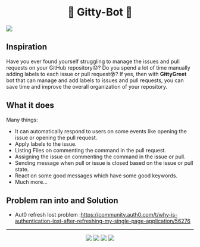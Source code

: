 <h1 align="center">🤖 Gitty-Bot 🤖</h1>

<img src="https://user-images.githubusercontent.com/74038190/221352995-5ac18bdf-1a19-4f99-bbb6-77559b220470.gif" />

## Inspiration
Have you ever found yourself struggling to manage the issues and pull requests on your GitHub repository😟? Do you spend a lot of time manually adding labels to each issue or pull request😵? If yes, then with **GittyGreet** bot that can manage and add labels to issues and pull requests, you can save time and improve the overall organization of your repository.

## What it does
Many things: 
- It can automatically respond to users on some events like opening the issue or opening the pull request.
- Apply labels to the issue.
- Listing Files on commenting the command in the pull request.
- Assigning the issue on commenting the command in the issue or pull.
- Sending message when pull or issue is closed based on the issue or pull state.
- React on some good messages which have some good keywords.
- Much more...

## Problem ran into and Solution
- Aut0 refresh lost problem :https://community.auth0.com/t/why-is-authentication-lost-after-refreshing-my-single-page-application/56276


<hr/>
<div align="center">
  <img src="https://img.shields.io/badge/javascript-%23323330.svg?style=for-the-badge&logo=javascript&logoColor=%23F7DF1E"/>
  <img src="https://img.shields.io/badge/react-%2320232a.svg?style=for-the-badge&logo=react&logoColor=%2361DAFB"/>
  <img src="https://img.shields.io/badge/NPM-%23CB3837.svg?style=for-the-badge&logo=npm&logoColor=white"/>
  <img src="https://img.shields.io/badge/node.js-6DA55F?style=for-the-badge&logo=node.js&logoColor=white"/>
 </div>
